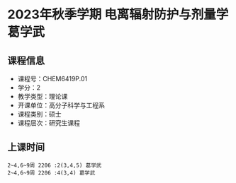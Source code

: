 # 2023年秋季学期 电离辐射防护与剂量学 葛学武






## 课程信息

- 课程号：CHEM6419P.01
- 学分：2
- 教学类型：理论课
- 开课单位：高分子科学与工程系
- 课程类别：硕士
- 课程层次：研究生课程

## 上课时间

```
2~4,6~9周 2206 :2(3,4,5) 葛学武
2~4,6~9周 2206 :4(3,4) 葛学武
```


